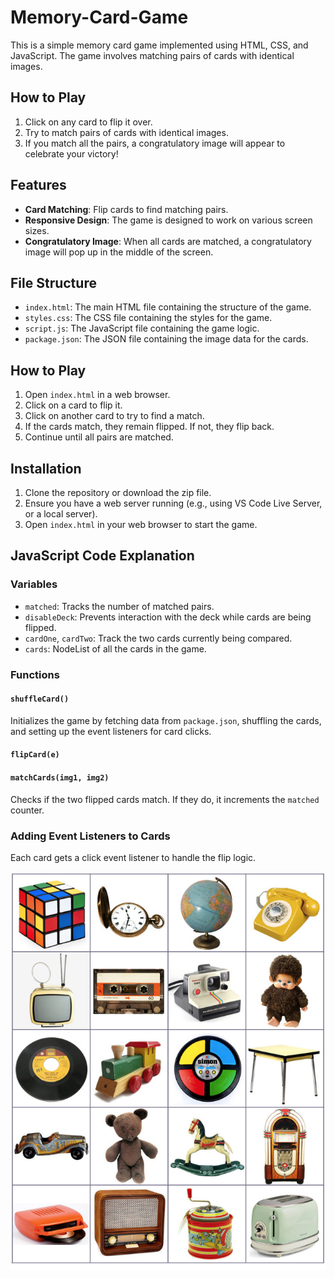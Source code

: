# Memory-Card-Game

This is a simple memory card game implemented using HTML, CSS, and JavaScript. 
The game involves matching pairs of cards with identical images.

## How to Play

1. Click on any card to flip it over.
2. Try to match pairs of cards with identical images.
3. If you match all the pairs, a congratulatory image will appear to celebrate your victory!

## Features

- **Card Matching**: Flip cards to find matching pairs.
- **Responsive Design**: The game is designed to work on various screen sizes.
- **Congratulatory Image**: When all cards are matched, a congratulatory image will pop up in the middle of the screen.

## File Structure

- `index.html`: The main HTML file containing the structure of the game.
- `styles.css`: The CSS file containing the styles for the game.
- `script.js`: The JavaScript file containing the game logic.
- `package.json`: The JSON file containing the image data for the cards.

## How to Play

1. Open `index.html` in a web browser.
2. Click on a card to flip it.
3. Click on another card to try to find a match.
4. If the cards match, they remain flipped. If not, they flip back.
5. Continue until all pairs are matched.

## Installation

1. Clone the repository or download the zip file.
2. Ensure you have a web server running (e.g., using VS Code Live Server, or a local server).
3. Open `index.html` in your web browser to start the game.

## JavaScript Code Explanation

### Variables

- `matched`: Tracks the number of matched pairs.
- `disableDeck`: Prevents interaction with the deck while cards are being flipped.
- `cardOne`, `cardTwo`: Track the two cards currently being compared.
- `cards`: NodeList of all the cards in the game.

### Functions

#### `shuffleCard()`

Initializes the game by fetching data from `package.json`, shuffling the cards, and setting up the event listeners for card clicks.

#### `flipCard(e)`


#### `matchCards(img1, img2)`

Checks if the two flipped cards match. If they do, it increments the `matched` counter. 

### Adding Event Listeners to Cards

Each card gets a click event listener to handle the flip logic.

![Full Image](images/fullimage.png)
